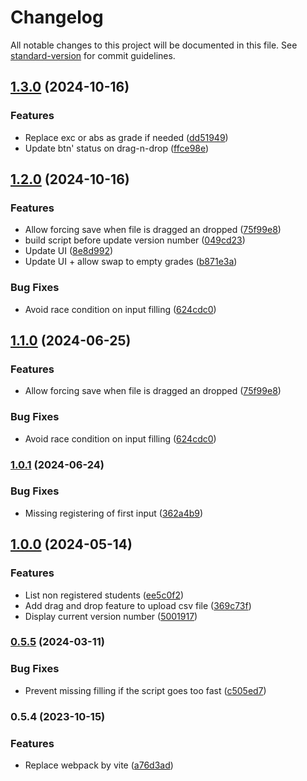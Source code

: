 # Changelog

All notable changes to this project will be documented in this file. See [standard-version](https://github.com/conventional-changelog/standard-version) for commit guidelines.

## [1.3.0](https://github.com/DanYellow/tampermonkey-scripts/compare/v1.2.0...v1.3.0) (2024-10-16)


### Features

* Replace exc or abs as grade if needed ([dd51949](https://github.com/DanYellow/tampermonkey-scripts/commit/dd519496773055214dfa2e16463168fbabea403d))
* Update btn' status on drag-n-drop ([ffce98e](https://github.com/DanYellow/tampermonkey-scripts/commit/ffce98e930ae0bd574f8bebcd1411191de8ec672))

## [1.2.0](https://github.com/DanYellow/tampermonkey-scripts/compare/v1.0.1...v1.2.0) (2024-10-16)


### Features

* Allow forcing save when file is dragged an dropped ([75f99e8](https://github.com/DanYellow/tampermonkey-scripts/commit/75f99e881221bc1800f222c2f96b4420560e7e7d))
* build script before update version number ([049cd23](https://github.com/DanYellow/tampermonkey-scripts/commit/049cd2337558ed0a3950d83ae5e477c8eafb1815))
* Update UI ([8e8d992](https://github.com/DanYellow/tampermonkey-scripts/commit/8e8d992f274812e656db93fb9e6288ac8b191805))
* Update UI + allow swap to empty grades ([b871e3a](https://github.com/DanYellow/tampermonkey-scripts/commit/b871e3aaa421357d6c87ac4873685f5e021f89c6))


### Bug Fixes

* Avoid race condition on input filling ([624cdc0](https://github.com/DanYellow/tampermonkey-scripts/commit/624cdc0421072f91eff72511eb845e5a862a75ce))

## [1.1.0](https://github.com/DanYellow/tampermonkey-scripts/compare/v1.0.1...v1.1.0) (2024-06-25)


### Features

* Allow forcing save when file is dragged an dropped ([75f99e8](https://github.com/DanYellow/tampermonkey-scripts/commit/75f99e881221bc1800f222c2f96b4420560e7e7d))


### Bug Fixes

* Avoid race condition on input filling ([624cdc0](https://github.com/DanYellow/tampermonkey-scripts/commit/624cdc0421072f91eff72511eb845e5a862a75ce))

### [1.0.1](https://github.com/DanYellow/tampermonkey-scripts/compare/v1.0.0...v1.0.1) (2024-06-24)


### Bug Fixes

* Missing registering of first input ([362a4b9](https://github.com/DanYellow/tampermonkey-scripts/commit/362a4b983192c88d81d6a20563bb8ea1a582dbee))

## [1.0.0](https://github.com/DanYellow/tampermonkey-scripts/compare/v0.5.5...v1.0.0) (2024-05-14)


### Features

* List non registered students ([ee5c0f2](https://github.com/DanYellow/tampermonkey-scripts/commit/ee5c0f2a3ff8c782ceb38b1abf1d0d5325753c1e))
* Add drag and drop feature to upload csv file ([369c73f](https://github.com/DanYellow/tampermonkey-scripts/commit/369c73f9790f33346dcca4c339b041000286356d))
* Display current version number ([5001917](https://github.com/DanYellow/tampermonkey-scripts/commit/500191710760ef34f9c81cb410cb3a88539ae040))

### [0.5.5](https://github.com/DanYellow/tampermonkey-scripts/compare/v0.5.4...v0.5.5) (2024-03-11)


### Bug Fixes

* Prevent missing filling if the script goes too fast ([c505ed7](https://github.com/DanYellow/tampermonkey-scripts/commit/c505ed7c25ab8bfa54467766a84730fc16a6255e))

### 0.5.4 (2023-10-15)


### Features

* Replace webpack by vite ([a76d3ad](https://github.com/DanYellow/tampermonkey-scripts/commit/a76d3ad0578a9b800e56e40a5e77861248218553))
